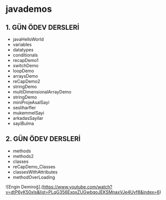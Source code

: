 # javademos

## 1. GÜN ÖDEV DERSLERİ

- javaHelloWorld
- variables
- datatypes
- conditionals
- recapDemo1
- switchDemo
- loopDemo
- arraysDemo
- reCapDemo2
- stringDemo
- multiDimensionalArrayDemo
- stringDemo
- miniProjeAsalSayi
- sesliharfler
- mukemmelSayi
- arkadasSayilar
- sayiBulma

## 2. GÜN ÖDEV DERSLERİ

- methods
- methods2
- classes
- reCapDemo_Classes
- classesWithAttributes
- methodOverLoading

![Engin Demiroğ].(https://www.youtube.com/watch?v=dtP6yK50xIs&list=PLqG356ExoxZUGwbqoJEKSMnaxVJe4Uvf8&index=6)